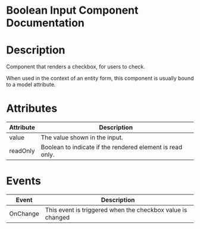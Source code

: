 # Boolean Input Component Documentation

# Description

Component that renders a checkbox, for users to check.

When used in the context of an entity form, this component is usually bound to a model attribute.

# Attributes

| Attribute | Description                                               |
| --------- | --------------------------------------------------------- |
| value     | The value shown in the input.                             |
| readOnly  | Boolean to indicate if the rendered element is read only. |

# Events

| Event    | Description                                                |
| -------- | ---------------------------------------------------------- |
| OnChange | This event is triggered when the checkbox value is changed |
